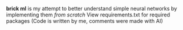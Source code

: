 **brick ml** is my attempt to better understand simple neural networks by implementing them *from scratch*
View requirements.txt for required packages
(Code is written by me, comments were made with AI)